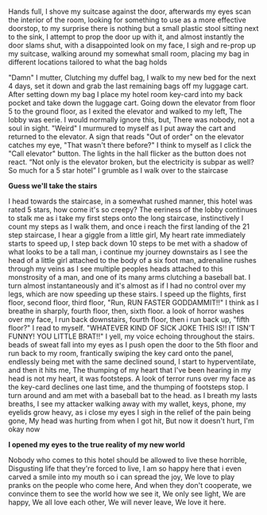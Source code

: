 Hands full, I shove my suitcase against the door, afterwards my eyes scan the interior of the room, looking for something to use as a more effective doorstop, to my surprise there is nothing but a small plastic stool sitting next to the sink, I attempt to prop the door up with it, and almost instantly the door slams shut, with a disappointed look on my face, I sigh and re-prop up my suitcase, walking around my somewhat small room, placing my bag in different locations tailored to what the bag holds

"Damn" I mutter, Clutching my duffel bag, I walk to my new bed for the next 4 days, set it down and grab the last remaining bags off my luggage cart. After setting down my bag I place my hotel room key-card into my back pocket and take down the luggage cart. Going down the elevator from floor 5 to the ground floor, as I exited the elevator and walked to my left, The lobby was eerie. I would normally ignore this, but, There was nobody, not a soul in sight. "Weird" I murmured to myself as I put away the cart and returned to the elevator. A sign that reads "Out of order" on the elevator catches my eye, "That wasn't there before?" I think to myself as I click the "Call elevator" button. The lights in the hall flicker as the button does not react. “Not only is the elevator broken, but the electricity is subpar as well? So much for a 5 star hotel” I grumble as I walk over to the staircase

**Guess we'll take the stairs**

I head towards the staircase, in a somewhat rushed manner, this hotel was rated 5 stars, how come it's so creepy? The eeriness of the lobby continues to stalk me as i take my first steps onto the long staircase, instinctively I count my steps as I walk them, and once i reach the first landing of the 21 step staircase, I hear a giggle from a little girl, My heart rate immediately starts to speed up, I step back down 10 steps to be met with a shadow of what looks to be a tall man, i continue my journey downstairs as I see the head of a little girl attached to the body of a six foot man, adrenaline rushes through my veins as I see multiple peoples heads attached to this monstrosity of a man, and one of its many arms clutching a baseball bat. I turn almost instantaneously and it's almost as if I had no control over my legs, which are now speeding up these stairs. I speed up the flights, first floor, second floor, third floor, "Run, RUN FASTER GODDAMMIT!!" I think as I breathe in sharply, fourth floor, then, sixth floor. a look of horror washes over my face, I run back downstairs, fourth floor, then i run back up, "fifth floor?" I read to myself. "WHATEVER KIND OF SICK JOKE THIS IS!! IT ISN'T FUNNY! YOU LITTLE BRAT!!" I yell, my voice echoing throughout the stairs. beads of sweat fall into my eyes as I push open the door to the 5th floor and run back to my room, frantically swiping the key card onto the panel, endlessly being met with the same declined sound, I start to hyperventilate, and then it hits me, The thumping of my heart that I've been hearing in my head is not my heart, it was footsteps. A look of terror runs over my face as the key-card declines one last time, and the thumping of footsteps stop. I turn around and am met with a baseball bat to the head. as I breath my lasts breaths, I see my attacker walking away with my wallet, keys, phone, my eyelids grow heavy, as i close my eyes I sigh in the relief of the pain being gone, My head was hurting from when I got hit, But now it doesn't hurt, I'm okay now

**I opened my eyes to the true reality of my new world**

Nobody who comes to this hotel should be allowed to live these horrible, Disgusting life that they're forced to live, I am so happy here that i even carved a smile into my mouth so i can spread the joy, We love to play pranks on the people who come here, And when they don't cooperate, we convince them to see the world how we see it, We only see light, We are happy, We all love each other, We will never leave, We love it here.